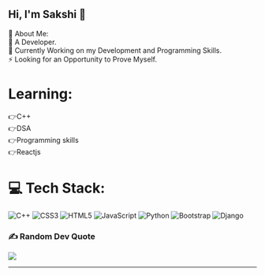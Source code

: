 <h2>Hi, I'm Sakshi 👋 </h2>
💫 About Me:<br>
🔭 A Developer. <br>🌱 Currently Working on my Development and Programming Skills.<br>⚡ Looking for an Opportunity to Prove Myself.
<h1>Learning:</h1>
👉C++<br>
👉DSA <br>
👉Programming skills<br>
👉Reactjs


# 💻 Tech Stack:
![C++](https://img.shields.io/badge/c++-%2300599C.svg?style=for-the-badge&logo=c%2B%2B&logoColor=white) ![CSS3](https://img.shields.io/badge/css3-%231572B6.svg?style=for-the-badge&logo=css3&logoColor=white) ![HTML5](https://img.shields.io/badge/html5-%23E34F26.svg?style=for-the-badge&logo=html5&logoColor=white) ![JavaScript](https://img.shields.io/badge/javascript-%23323330.svg?style=for-the-badge&logo=javascript&logoColor=%23F7DF1E) ![Python](https://img.shields.io/badge/python-3670A0?style=for-the-badge&logo=python&logoColor=ffdd54) ![Bootstrap](https://img.shields.io/badge/bootstrap-%23563D7C.svg?style=for-the-badge&logo=bootstrap&logoColor=white) ![Django](https://img.shields.io/badge/django-%23092E20.svg?style=for-the-badge&logo=django&logoColor=white)


### ✍️ Random Dev Quote
![](https://quotes-github-readme.vercel.app/api?type=horizontal&theme=radical)


---




